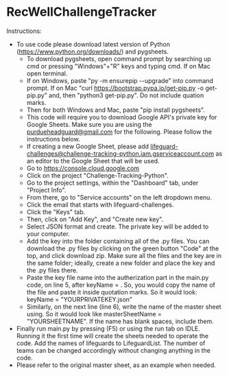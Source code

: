 # RecWellChallengeTracker
Instructions:
* To use code please download latest version of Python (https://www.python.org/downloads/) and pygsheets.
  * To download pygsheets, open command prompt by searching up cmd or pressing "Windows"+"R" keys and typing cmd. If on Mac open terminal.
  * If on Windows, paste "py -m ensurepip --upgrade" into command prompt. If on Mac "curl https://bootstrap.pypa.io/get-pip.py -o get-pip.py" and, then "python3 get-pip.py". Do not include quation marks. 
  * Then for both Windows and Mac, paste "pip install pygsheets". 
  * This code will require you to download Google API's private key for Google Sheets. Make sure you are using the purdueheadguard@gmail.com for the following. Please follow the instructions below.
  * If creating a new Google Sheet, please add lifeguard-challenges@challenge-tracking-python.iam.gserviceaccount.com as an editor to the Google Sheet that will be used.
  * Go to https://console.cloud.google.com  
  * Click on the project "Challenge-Tracking-Python".
  * Go to the project settings, within the "Dashboard" tab, under "Project Info".
  * From there, go to "Service accounts" on the left dropdown menu.
  * Click the email that starts with lifeguard-challenges.
  * Click the "Keys" tab.
  * Then, click on "Add Key", and "Create new key".
  * Select JSON format and create. The private key will be added to your computer.
  * Add the key into the folder containing all of the .py files. You can download the .py files by clicking on the green button "Code" at the top, and click download zip. Make sure all the files and the key are in the same folder; ideally, create a new folder and place the key and the .py files there.   
  * Paste the key file name into the autherization part in the main.py code, on line 5, after keyName = . So, you would copy the name of the file and paste it inside quotation marks. So it would look: keyName = "YOURPRIVATEKEY.json"
  * Similarly, on the next line (line 6), write the name of the master sheet using. So it would look like masterSheetName = "YOURSHEETNAME". If the name has blank spaces, include them.
* Finally run main.py by pressing (F5) or using the run tab on IDLE. Running it the first time will create the sheets needed to operate the code. Add the names of lifeguards to LifeguardList. The number of teams can be changed accordingly without changing anything in the code. 
* Please refer to the original master sheet, as an example when needed. 
